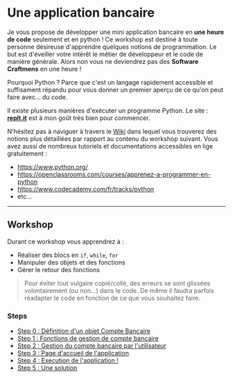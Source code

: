 # Une application bancaire

Je vous propose de développer une mini application bancaire en **une heure de code** seulement et en python !
Ce workshop est destiné à toute personne désireuse d'apprendre quelques notions de programmation.
Le but est d'éveiller votre intérêt le métier de développeur et le code de manière générale.
Alors non vous ne deviendrez pas des **Software Craftmens** en une heure !

Pourquoi Python ? Parce que c'est un langage rapidement accessible et suffisament répandu pour vous donner un premier aperçu de ce qu'on peut faire avec... du code.

Il existe plusieurs manières d'exécuter un programme Python.
Le site : **[replt.it](https://repl.it/repls/GoodnaturedGraveTurtle)** est à mon goût très bien pour commencer.

N'hésitez pas à naviguer à travers le [Wiki](https://github.com/Hesspieux/HourOfCode/wiki) dans lequel vous trouverez des notions plus détaillées par rapport au contenu du workshop suivant.
Vous avez aussi de nombreux tutoriels et documentations accessibles en lige gratuitement :
- https://www.python.org/
- https://openclassrooms.com/courses/apprenez-a-programmer-en-python
- https://www.codecademy.com/fr/tracks/python
- etc...

---

## Workshop

Durant ce workshop vous apprendrez à :
- Réaliser des blocs en `if`, `while`, `for`
- Manipuler des objets et des fonctions
- Gérer le retour des fonctions

>Pour éviter tout vulgaire copié/collé, des erreurs se sont glissées volontairement (ou non...) dans le code.
De même il faudra parfois réadapter le code en fonction de ce que vous souhaitez faire.

### Steps

* [Step 0 : Définition d'un objet Compte Bancaire](./instructions/0-create-the-bank-account.md)
* [Step 1 : Fonctions de gestion de compte bancaire](./instructions/1-manage-the-bank-account.md)
* [Step 2 : Gestion du compte bancaire par l'utilisateur](./instructions/2-user-account-options.md)
* [Step 3 : Page d'accueil de l'application](./instructions/3-homepage-bank-application.md)
* [Step 4 : Execution de l'application !](./instructions/4-execute-the-application.md)
* [Step 5 : Une solution](./instructions/5-solution.md)
